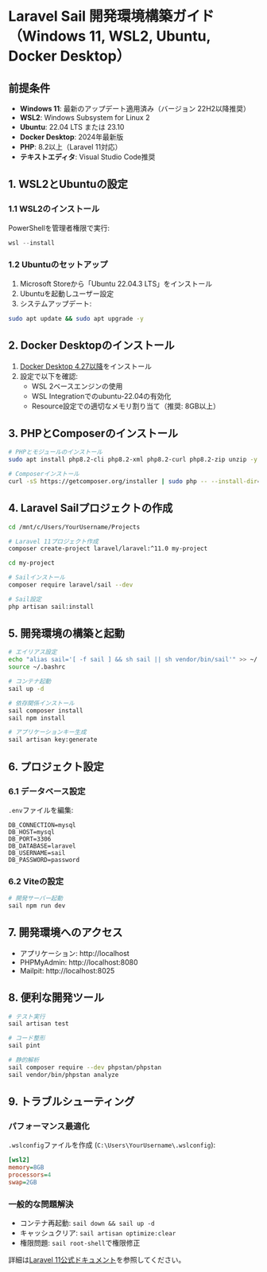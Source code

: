 

# Laravel Sail 開発環境構築ガイド （Windows 11, WSL2, Ubuntu, Docker Desktop）

## 前提条件
- **Windows 11**: 最新のアップデート適用済み（バージョン 22H2以降推奨）
- **WSL2**: Windows Subsystem for Linux 2
- **Ubuntu**: 22.04 LTS または 23.10
- **Docker Desktop**: 2024年最新版
- **PHP**: 8.2以上（Laravel 11対応）
- **テキストエディタ**: Visual Studio Code推奨

## 1. WSL2とUbuntuの設定
### 1.1 WSL2のインストール
PowerShellを管理者権限で実行:
```powershell
wsl --install
```

### 1.2 Ubuntuのセットアップ
1. Microsoft Storeから「Ubuntu 22.04.3 LTS」をインストール
2. Ubuntuを起動しユーザー設定
3. システムアップデート:
```bash
sudo apt update && sudo apt upgrade -y
```

## 2. Docker Desktopのインストール
1. [Docker Desktop 4.27以降](https://www.docker.com/products/docker-desktop/)をインストール
2. 設定で以下を確認:
   - WSL 2ベースエンジンの使用
   - WSL Integrationでのubuntu-22.04の有効化
   - Resource設定での適切なメモリ割り当て（推奨: 8GB以上）

## 3. PHPとComposerのインストール
```bash
# PHPとモジュールのインストール
sudo apt install php8.2-cli php8.2-xml php8.2-curl php8.2-zip unzip -y

# Composerインストール
curl -sS https://getcomposer.org/installer | sudo php -- --install-dir=/usr/local/bin --filename=composer
```

## 4. Laravel Sailプロジェクトの作成
```bash
cd /mnt/c/Users/YourUsername/Projects

# Laravel 11プロジェクト作成
composer create-project laravel/laravel:^11.0 my-project

cd my-project

# Sailインストール
composer require laravel/sail --dev

# Sail設定
php artisan sail:install
```

## 5. 開発環境の構築と起動
```bash
# エイリアス設定
echo "alias sail='[ -f sail ] && sh sail || sh vendor/bin/sail'" >> ~/.bashrc
source ~/.bashrc

# コンテナ起動
sail up -d

# 依存関係インストール
sail composer install
sail npm install

# アプリケーションキー生成
sail artisan key:generate
```

## 6. プロジェクト設定
### 6.1 データベース設定
`.env`ファイルを編集:
```env
DB_CONNECTION=mysql
DB_HOST=mysql
DB_PORT=3306
DB_DATABASE=laravel
DB_USERNAME=sail
DB_PASSWORD=password
```

### 6.2 Viteの設定
```bash
# 開発サーバー起動
sail npm run dev
```

## 7. 開発環境へのアクセス
- アプリケーション: http://localhost
- PHPMyAdmin: http://localhost:8080
- Mailpit: http://localhost:8025

## 8. 便利な開発ツール
```bash
# テスト実行
sail artisan test

# コード整形
sail pint

# 静的解析
sail composer require --dev phpstan/phpstan
sail vendor/bin/phpstan analyze
```

## 9. トラブルシューティング
### パフォーマンス最適化
`.wslconfig`ファイルを作成 (`C:\Users\YourUsername\.wslconfig`):
```ini
[wsl2]
memory=8GB
processors=4
swap=2GB
```

### 一般的な問題解決
- コンテナ再起動: `sail down && sail up -d`
- キャッシュクリア: `sail artisan optimize:clear`
- 権限問題: `sail root-shell`で権限修正

詳細は[Laravel 11公式ドキュメント](https://laravel.com/docs/11.x/installation)を参照してください。
